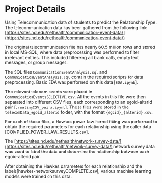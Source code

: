 # Project Details

Using Telecommunication data of students to predict the Relationship Type. The telecommunication data has been gathered from the following link: [https://sites.nd.edu/nethealth/communication-event-data/](https://sites.nd.edu/nethealth/communication-event-data/)

The original telecommunication file has nearly 60.5 million rows and stored in local MS-SQL, where data preprocessing was performed to filter irrelevant entries. This included filtereing all blank calls, empty text messages, or group messages.

The SQL files `CommunicationEventAnalysis.sql` and `CommunicationEventAnalysis.sql` contain the required scripts for data preprocessing. Basic EDA was performed on this data [`EDA.ipynb`].

The relevant telecom events were placed in `CommunicationEventsSELECTIVE.csv`. All the events in this file were then separated into different CSV files, each corresponding to an egoid-alterid pair [`creatingCSV_pairs.ipynb`]. These files were stored in the `telecomData_egoid_alterid` folder, with the format `{egoid}_{alterid}.csv`. 

For each of these files, a Hawkes power-law kernel fitting was performed to obtain the required parameters for each relationship using the caller data [COMPLIED_POWER_LAW_RESULTS.csv].

The [https://sites.nd.edu/nethealth/network-survey-data/](https://sites.nd.edu/nethealth/network-survey-data/) network survey data was used to label the data and determine the relationship between each egoid-alterid pair.

After obtaining the Hawkes parameters for each relationship and the labels[hawkes-networksurveyCOMPLETE.csv], various machine learning models were trained on this data.

